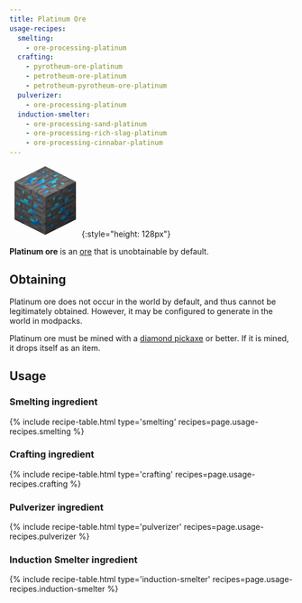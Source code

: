 ```yaml
---
title: Platinum Ore
usage-recipes:
  smelting:
    - ore-processing-platinum
  crafting:
    - pyrotheum-ore-platinum
    - petrotheum-ore-platinum
    - petrotheum-pyrotheum-ore-platinum
  pulverizer:
    - ore-processing-platinum
  induction-smelter:
    - ore-processing-sand-platinum
    - ore-processing-rich-slag-platinum
    - ore-processing-cinnabar-platinum
---
```


![Platinum Ore](/assets/images/thermal-foundation/ore-platinum.png){:style="height: 128px"}


**Platinum ore** is an [ore](https://minecraft.gamepedia.com/Ore) that is
unobtainable by default.


Obtaining
---------
Platinum ore does not occur in the world by default, and thus cannot be
legitimately obtained. However, it may be configured to generate in the world in
modpacks.

Platinum ore must be mined with a [diamond
pickaxe](https://minecraft.gamepedia.com/Pickaxe) or better. If it is mined, it
drops itself as an item.


Usage
-----

### Smelting ingredient
{% include recipe-table.html type='smelting' recipes=page.usage-recipes.smelting %}

### Crafting ingredient
{% include recipe-table.html type='crafting' recipes=page.usage-recipes.crafting %}

### Pulverizer ingredient
{% include recipe-table.html type='pulverizer' recipes=page.usage-recipes.pulverizer %}

### Induction Smelter ingredient
{% include recipe-table.html type='induction-smelter' recipes=page.usage-recipes.induction-smelter %}
